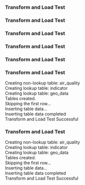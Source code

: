 ### Transform and Load Test ### 
### Transform and Load Test ### 
### Transform and Load Test ### 
### Transform and Load Test ### 
### Transform and Load Test ### 
### Transform and Load Test ### 
Creating non-lookup table: air_quality <br />Creating lookup table: indicator <br />Creating lookup table: geo_data <br />Tables created. <br />Skipping the first row... <br />Inserting table data... <br />Inserting table data completed <br />Transform and Load Test Successful


### Transform and Load Test ### 
Creating non-lookup table: air_quality <br />Creating lookup table: indicator <br />Creating lookup table: geo_data <br />Tables created. <br />Skipping the first row... <br />Inserting table data... <br />Inserting table data completed <br />Transform and Load Test Successful


